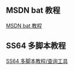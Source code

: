 ## MSDN bat 教程

[MSDN bat 教程](https://docs.microsoft.com/en-us/previous-versions/tn-archive/cc722477(v=technet.10)?redirectedfrom=MSDN)

## SS64 多脚本教程

[SS64 多脚本教程/查询工具](https://ss64.com/)
